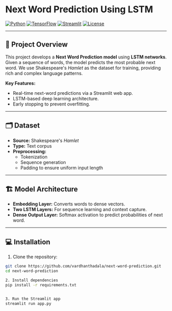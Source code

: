 # Next Word Prediction Using LSTM

[![Python](https://img.shields.io/badge/Python-3.10-blue)](https://www.python.org/)
[![TensorFlow](https://img.shields.io/badge/TensorFlow-2.x-orange)](https://www.tensorflow.org/)
[![Streamlit](https://img.shields.io/badge/Streamlit-1.28-brightgreen)](https://streamlit.io/)
[![License](https://img.shields.io/badge/License-MIT-green)](LICENSE)

---

## 🚀 Project Overview
This project develops a **Next Word Prediction model** using **LSTM networks**.  
Given a sequence of words, the model predicts the most probable next word. We use Shakespeare's *Hamlet* as the dataset for training, providing rich and complex language patterns.

**Key Features:**
- Real-time next-word predictions via a Streamlit web app.
- LSTM-based deep learning architecture.
- Early stopping to prevent overfitting.

---

## 🗂 Dataset
- **Source:** Shakespeare's *Hamlet*
- **Type:** Text corpus
- **Preprocessing:** 
  - Tokenization
  - Sequence generation
  - Padding to ensure uniform input length

---

## 🏗 Model Architecture
- **Embedding Layer:** Converts words to dense vectors.
- **Two LSTM Layers:** For sequence learning and context capture.
- **Dense Output Layer:** Softmax activation to predict probabilities of next word.

---

## 💻 Installation
1. Clone the repository:
```bash
git clone https://github.com/vardhanthadala/next-word-prediction.git
cd next-word-prediction

2. Install dependencies
pip install -r requirements.txt


3. Run the Streamlit app
streamlit run app.py
